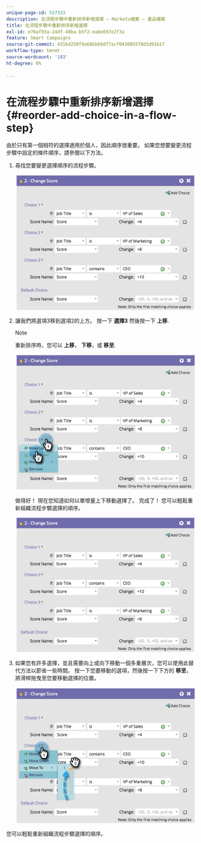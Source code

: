 ```yaml
---
unique-page-id: 557333
description: 在流程步驟中重新排序新增選擇 — Marketo檔案 — 產品檔案
title: 在流程步驟中重新排序新增選擇
exl-id: e76af93a-24df-48ba-b5f2-ea6e697e2f3a
feature: Smart Campaigns
source-git-commit: 431bd258f9a68bbb9df7acf043085578d3d91b1f
workflow-type: tm+mt
source-wordcount: '183'
ht-degree: 0%

---
```


# 在流程步驟中重新排序新增選擇 {#reorder-add-choice-in-a-flow-step}

由於只有第一個相符的選擇適用於個人，因此順序很重要。 如果您想要變更流程步驟中設定的條件順序，請參閱以下方法。

1. 尋找您要變更選擇順序的流程步驟。

   ![](assets/one.png)

1. 讓我們將選項3移到選項2的上方。 按一下 **選擇3** 然後按一下 **上移**.

   >[!NOTE]
   >
   >重新排序時，您可以 **上移**， **下移**，或 **移至**.

   ![](assets/two.png)

   做得好！ 現在您知道如何以單增量上下移動選擇了。 完成了！ 您可以輕鬆重新組織流程步驟選擇的順序。

   ![](assets/three.png)

1. 如果您有許多選擇，並且需要向上或向下移動一個多重層次，您可以使用此替代方法以節省一些時間。 按一下您要移動的選項，然後按一下下方的 **移至**，將滑桿拖曳至您要移動選擇的位置。

   ![](assets/four.png)

您可以輕鬆重新組織流程步驟選擇的順序。
